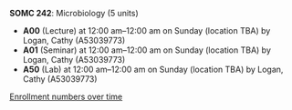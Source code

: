 **SOMC 242**: Microbiology (5 units)

- **A00** (Lecture) at 12:00 am–12:00 am on Sunday (location TBA) by Logan, Cathy (A53039773)
- **A01** (Seminar) at 12:00 am–12:00 am on Sunday (location TBA) by Logan, Cathy (A53039773)
- **A50** (Lab) at 12:00 am–12:00 am on Sunday (location TBA) by Logan, Cathy (A53039773)

[Enrollment numbers over time](./SOMC242.tsv)
